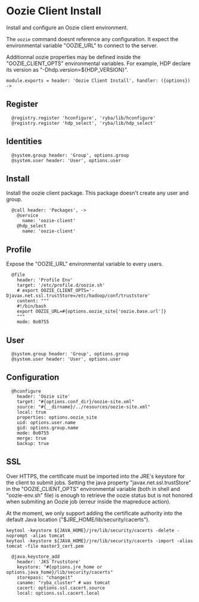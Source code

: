 
# Oozie Client Install

Install and configure an Oozie client environment.

The `oozie` command doesnt reference any configuration. It expect the
environmental variable "OOZIE_URL" to connect to the server.

Additionnal oozie properties may be defined inside the "OOZIE_CLIENT_OPTS"
environmental variables. For example, HDP declare its version as
"-Dhdp.version=${HDP_VERSION}".

    module.exports = header: 'Oozie Client Install', handler: ({options}) ->

## Register

      @registry.register 'hconfigure', 'ryba/lib/hconfigure'
      @registry.register 'hdp_select', 'ryba/lib/hdp_select'
      
## Identities

      @system.group header: 'Group', options.group
      @system.user header: 'User', options.user

## Install

Install the oozie client package. This package doesn't create any user and group.

      @call header: 'Packages', ->
        @service
          name: 'oozie-client'
        @hdp_select
          name: 'oozie-client'

## Profile

Expose the "OOZIE_URL" environmental variable to every users.

      @file
        header: 'Profile Env'
        target: '/etc/profile.d/oozie.sh'
        # export OOZIE_CLIENT_OPTS='-Djavax.net.ssl.trustStore=/etc/hadoop/conf/truststore'
        content: """
        #!/bin/bash
        export OOZIE_URL=#{options.oozie_site['oozie.base.url']}
        """
        mode: 0o0755

## User

      @system.group header: 'Group', options.group
      @system.user header: 'User', options.user

## Configuration

      @hconfigure
        header: 'Oozie site'
        target: "#{options.conf_dir}/oozie-site.xml"
        source: "#{__dirname}/../resources/oozie-site.xml"
        local: true
        properties: options.oozie_site
        uid: options.user.name
        gid: options.group.name
        mode: 0o0755
        merge: true
        backup: true

## SSL

Over HTTPS, the certificate must be imported into the JRE's keystore for the
client to submit jobs. Setting the java property "javax.net.ssl.trustStore"
in the "OOZIE_CLIENT_OPTS" environmental variable (both in shell and
"oozie-env.sh" file) is enough to retrieve the oozie status but is not honored
when submiting an Oozie job (erreur inside the mapreduce action).

At the moment, we only support adding the certificate authority into the default
Java location ("$JRE_HOME/lib/security/cacerts").

```
keytool -keystore ${JAVA_HOME}/jre/lib/security/cacerts -delete -noprompt -alias tomcat
keytool -keystore ${JAVA_HOME}/jre/lib/security/cacerts -import -alias tomcat -file master3_cert.pem
```

      @java.keystore_add
        header: 'JKS Truststore'
        keystore: "#{options.jre_home or options.java_home}/lib/security/cacerts"
        storepass: "changeit"
        caname: "ryba_cluster" # was tomcat
        cacert: options.ssl.cacert.source
        local: options.ssl.cacert.local
